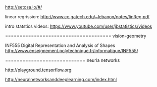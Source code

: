 

http://setosa.io/#/

linear regrission: http://www.cc.gatech.edu/~lebanon/notes/linReg.pdf

intro statstics videos:  https://www.youtube.com/user/jbstatistics/videos



=====================================
vision-geometry

INF555 Digital Representation and Analysis of Shapes http://www.enseignement.polytechnique.fr/informatique/INF555/


============================
neurla networks

http://playground.tensorflow.org

http://neuralnetworksanddeeplearning.com/index.html

